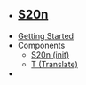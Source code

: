 * ## [S20n](/)
* [Getting Started](getting-started)
* Components
  * [S20n (init)](api/components/s20n)
  * [T (Translate)](api/components/t)
*
